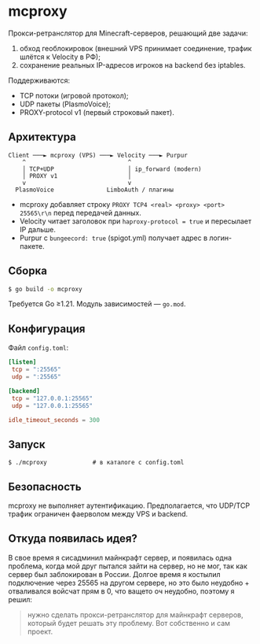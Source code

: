 # mcproxy

Прокси-ретранслятор для Minecraft-серверов, решающий две задачи:

1. обход геоблокировок (внешний VPS принимает соединение, трафик шлётся к Velocity в РФ);
2. сохранение реальных IP-адресов игроков на backend без iptables.

Поддерживаются:
* TCP потоки (игровой протокол);
* UDP пакеты (PlasmoVoice);
* PROXY-protocol v1 (первый строковый пакет).

## Архитектура
```
Client ───► mcproxy (VPS) ───► Velocity ───► Purpur
    ^                             ^
    │ TCP+UDP                     │ ip_forward (modern)
    │ PROXY v1                    │
    v                             v
  PlasmoVoice               LimboAuth / плагины
```

* mcproxy добавляет строку `PROXY TCP4 <real> <proxy> <port> 25565\r\n` перед передачей данных.
* Velocity читает заголовок при `haproxy-protocol = true` и пересылает IP дальше.
* Purpur с `bungeecord: true` (spigot.yml) получает адрес в логин-пакете.

## Сборка
```sh
$ go build -o mcproxy
```

Требуется Go ≥1.21. Модуль зависимостей — `go.mod`.

## Конфигурация
Файл `config.toml`:
```toml
[listen]
 tcp = ":25565"
 udp = ":25565"

[backend]
 tcp = "127.0.0.1:25565"
 udp = "127.0.0.1:25565"

idle_timeout_seconds = 300
```

## Запуск
```
$ ./mcproxy             # в каталоге с config.toml
```

## Безопасность
mcproxy не выполняет аутентификацию. Предполагается, что UDP/TCP трафик ограничен фаерволом между VPS и backend.

## Откуда появилась идея?

В свое время я сисадминил майнкрафт сервер, и появилась одна проблема, когда мой друг пытался зайти на сервер, но не мог, так как сервер был заблокирован в России. Долгое время я костылил подключение через 25565 на другом сервере, но это было неудобно + отваливался войсчат прям в 0, что ващето оч неудобно, поэтому я решил: 
> нужно сделать прокси-ретранслятор для майнкрафт серверов, который будет решать эту проблему.
Вот собственно и сам проект.